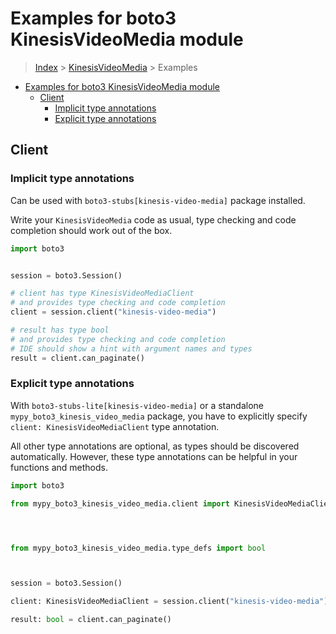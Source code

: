 <a id="examples-for-boto3-kinesisvideomedia-module"></a>

# Examples for boto3 KinesisVideoMedia module

> [Index](../README.md) > [KinesisVideoMedia](./README.md) > Examples

- [Examples for boto3 KinesisVideoMedia module](#examples-for-boto3-kinesisvideomedia-module)
  - [Client](#client)
    - [Implicit type annotations](#implicit-type-annotations)
    - [Explicit type annotations](#explicit-type-annotations)

<a id="client"></a>

## Client

<a id="implicit-type-annotations"></a>

### Implicit type annotations

Can be used with `boto3-stubs[kinesis-video-media]` package installed.

Write your `KinesisVideoMedia` code as usual, type checking and code completion
should work out of the box.

```python
import boto3


session = boto3.Session()

# client has type KinesisVideoMediaClient
# and provides type checking and code completion
client = session.client("kinesis-video-media")

# result has type bool
# and provides type checking and code completion
# IDE should show a hint with argument names and types
result = client.can_paginate()
```

<a id="explicit-type-annotations"></a>

### Explicit type annotations

With `boto3-stubs-lite[kinesis-video-media]` or a standalone
`mypy_boto3_kinesis_video_media` package, you have to explicitly specify
`client: KinesisVideoMediaClient` type annotation.

All other type annotations are optional, as types should be discovered
automatically. However, these type annotations can be helpful in your functions
and methods.

```python
import boto3

from mypy_boto3_kinesis_video_media.client import KinesisVideoMediaClient




from mypy_boto3_kinesis_video_media.type_defs import bool



session = boto3.Session()

client: KinesisVideoMediaClient = session.client("kinesis-video-media")

result: bool = client.can_paginate()
```
